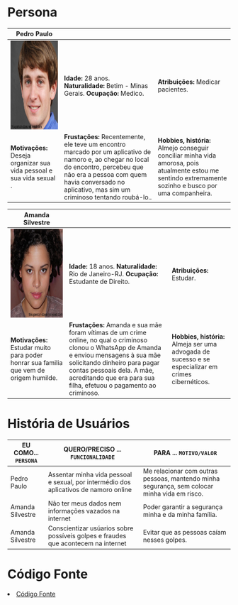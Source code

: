 # Persona 

|**Pedro Paulo**|           |                             | 
|-------------------|-----------|-----------------------------|
<img src="https://github.com/ICEI-PUC-Minas-PPC-CC/ppc-cc-2024-1-ment2-manha-perigosrelacionamentos/blob/main/docs/img/pedro%20paulo.jfif" width="200" height="200"/>|**Idade:** 28 anos. **Naturalidade:** Betim - Minas Gerais. **Ocupação:** Medico.       |**Atribuições:** Medicar pacientes. 
|**Motivações:** Deseja organizar sua vida pessoal e sua vida sexual .  |**Frustações:** Recentemente, ele teve um encontro marcado por um aplicativo de namoro e, ao chegar no local do encontro, percebeu que não era a pessoa com quem havia conversado no aplicativo, mas sim um criminoso tentando roubá-lo..   |**Hobbies, história:** Almejo conseguir conciliar minha vida amorosa, pois atualmente estou me sentindo extremamente sozinho e busco por uma companheira.


|**Amanda Silvestre**|           |                             | 
|-------------------|-----------|-----------------------------|
<img src="https://github.com/ICEI-PUC-Minas-PPC-CC/ppc-cc-2024-1-ment2-manha-perigosrelacionamentos/blob/main/docs/img/imagem_2024-03-17_215643411.png" width="200" height="200"/>|**Idade:** 18 anos. **Naturalidade:** Rio de Janeiro-RJ. **Ocupação:** Estudante de Direito.       |**Atribuições:** Estudar. 
|**Motivações:** Estudar muito para poder honrar sua familia que vem de origem humilde.  |**Frustações:** Amanda e sua mãe foram vítimas de um crime online, no qual o criminoso clonou o WhatsApp de Amanda e enviou mensagens à sua mãe solicitando dinheiro para pagar contas pessoais dela. A mãe, acreditando que era para sua filha, efetuou o pagamento ao criminoso.   |**Hobbies, história:** Almeja ser uma advogada de sucesso e se especializar em crimes cibernéticos.



# História de Usuários 

|EU COMO... `PERSONA`| QUERO/PRECISO ... `FUNCIONALIDADE` |PARA ... `MOTIVO/VALOR`                 |
|--------------------|------------------------------------|----------------------------------------|
|Pedro Paulo  | Assentar minha vida pessoal e sexual, por intermédio dos aplicativos de namoro online | Me relacionar com outras pessoas, mantendo minha segurança, sem colocar minha vida em risco.|
|Amanda Silvestre | Não ter meus dados nem informações vazados na internet | Poder garantir a segurança minha e da minha família.|
|Amanda Silvestre | Conscientizar usúarios sobre possíveis golpes e fraudes que acontecem na internet  | Evitar que as pessoas caíam nesses golpes. |










# Código Fonte

<li><a href="referenciasbibliograficas.md"> Código Fonte</a></li>
